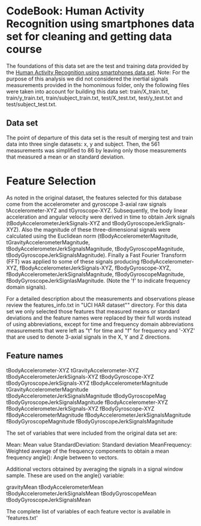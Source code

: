 CodeBook: Human Activity Recognition using smartphones data set for cleaning and getting data course 
=======================

The foundations of this data set are the test and training data provided by the [Human Activity Recognition using smartphones data set](http://archive.ics.uci.edu/ml/datasets/Human+Activity+Recognition+Using+Smartphones). Note: For the purpose of this analysis we did not considered the inertial signals measurements provided in the homonimous folder, only the following files were taken into account for building this data set: train/X_train.txt, train/y_train.txt, train/subject_train.txt, test/X_test.txt, test/y_test.txt and test/subject_test.txt. 

Data set
----------------------
The point of departure of this data set is the result of merging test and train data into three single datasets: x, y and subject. Then, the 561 measurements was simplified to 86 by leaving only those measurements that measured a mean or an standard deviation.  

Feature Selection 
=================

As noted in the original dataset, the features selected for this database come from the accelerometer and gyroscope 3-axial raw signals tAccelerometer-XYZ and tGyroscope-XYZ. 
Subsequently, the body linear acceleration and angular velocity were derived in time to obtain Jerk signals (tBodyAccelerometerJerkSignals-XYZ and tBodyGyroscopeJerkSignals-XYZ). Also the magnitude of these three-dimensional signals were calculated using the Euclidean norm (tBodyAccelerometerMagnitude, tGravityAccelerometerMagnitude, tBodyAccelerometerJerkSignalsMagnitude, tBodyGyroscopeMagnitude, tBodyGyroscopeJerkSignalsMagnitude). 
Finally a Fast Fourier Transform (FFT) was applied to some of these signals producing fBodyAccelerometer-XYZ, fBodyAccelerometerJerkSignals-XYZ, fBodyGyroscope-XYZ, fBodyAccelerometerJerkSignalsMagnitude, fBodyGyroscopeMagnitude, fBodyGyroscopeJerkSignlasMagnitude. (Note the 'f' to indicate frequency domain signals). 

For a detailed description about the measurements and observations please review the features_info.txt in "UCI HAR dataset"" directory. For this data set we only selected those features that measured means or standard deviations and the feature names were replaced by their full words instead of using abbreviations, except for time and frequency domain abbreviations measurements that were left as "t" for time and "f" for frequency and '-XYZ' that are used to denote 3-axial signals in the X, Y and Z directions.

Feature names
------------------
tBodyAccelerometer-XYZ
tGravityAccelerometer-XYZ
tBodyAccelerometerJerkSignals-XYZ
tBodyGyroscope-XYZ
tBodyGyroscopeJerkSignals-XYZ
tBodyAccelerometerMagnitude
tGravityAccelerometerMagnitude
tBodyAccelerometerJerkSignalsMagnitude
tBodyGyroscopeMag
tBodyGyroscopeJerkSignalsMagnitude
fBodyAccelerometer-XYZ
fBodyAccelerometerJerkSignals-XYZ
fBodyGyroscope-XYZ
fBodyAccelerometerMagnitude
fBodyAccelerometerJerkSignalsMagnitude
fBodyGyroscopeMagnitude
fBodyGyroscopeJerkSignalsMagnitude

The set of variables that were included from the original data set are: 

Mean: Mean value
StandardDeviation: Standard deviation
MeanFrequency: Weighted average of the frequency components to obtain a mean frequency
angle(): Angle between to vectors.

Additional vectors obtained by averaging the signals in a signal window sample. These are used on the angle() variable:

gravityMean
tBodyAccelerometerMean
tBodyAccelerometerJerkSignalsMean
tBodyGyroscopeMean
tBodyGyroscopeJerkSignalsMean

The complete list of variables of each feature vector is available in 'features.txt'


